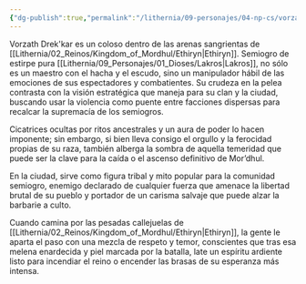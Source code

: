```yaml
---
{"dg-publish":true,"permalink":"/lithernia/09-personajes/04-np-cs/vorzath-drek/","title":"Vorzath Drek'kar","tags":["lithernia","personaje","semiogro","clan-mordhul","Ethiryn"]}
---
```


Vorzath Drek'kar es un coloso dentro de las arenas sangrientas de [[Lithernia/02_Reinos/Kingdom_of_Mordhul/Ethiryn\|Ethiryn]]. Semiogro de estirpe pura [[Lithernia/09_Personajes/01_Dioses/Lakros\|Lakros]], no sólo es un maestro con el hacha y el escudo, sino un manipulador hábil de las emociones de sus espectadores y combatientes. Su crudeza en la pelea contrasta con la visión estratégica que maneja para su clan y la ciudad, buscando usar la violencia como puente entre facciones dispersas para recalcar la supremacía de los semiogros.

Cicatrices ocultas por ritos ancestrales y un aura de poder lo hacen imponente; sin embargo, si bien lleva consigo el orgullo y la ferocidad propias de su raza, también alberga la sombra de aquella temeridad que puede ser la clave para la caída o el ascenso definitivo de Mor’dhul.

En la ciudad, sirve como figura tribal y mito popular para la comunidad semiogro, enemigo declarado de cualquier fuerza que amenace la libertad brutal de su pueblo y portador de un carisma salvaje que puede alzar la barbarie a culto.

Cuando camina por las pesadas callejuelas de [[Lithernia/02_Reinos/Kingdom_of_Mordhul/Ethiryn\|Ethiryn]], la gente le aparta el paso con una mezcla de respeto y temor, conscientes que tras esa melena enardecida y piel marcada por la batalla, late un espíritu ardiente listo para incendiar el reino o encender las brasas de su esperanza más intensa.